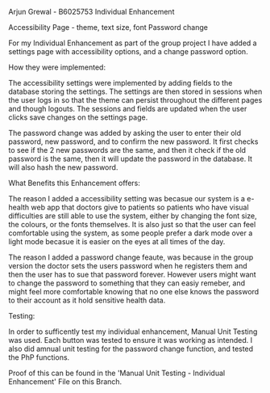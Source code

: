 Arjun Grewal - B6025753 Individual Enhancement

Accessibility Page - theme, text size, font
Password change

For my Individual Enhancement as part of the group project I have added a settings page with accessibility options, and a change
password option.

How they were implemented:

The accessibility settings were implemented by adding fields to the database storing the settings. The settings are then stored in sessions
when the user logs in so that the theme can persist throughout the different pages and though logouts. The sessions and fields are updated
when the user clicks save changes on the settings page.

The password change was added by asking the user to enter their old password, new password, and to confirm the new password.
It first checks to see if the 2 new passwords are the same, and then it check if the old password is the same, then it will update the 
password in the database. It will also hash the new password.

What Benefits this Enhancement offers:

The reason I added a accessibility setting was becasue our system is a e-health web app that doctors give to patients so patients who
have visual difficulties are still able to use the system, either by changing the font size, the colours, or the fonts themselves. It 
is also just so that the user can feel comfortable using the system, as some people prefer a dark mode over a light mode becasue it is
easier on the eyes at all times of the day.

The reason I added a password change feaute, was because in the group version the doctor sets the users password when he registers them
and then the user has to sue that password forever. However users might want to change the password to something that they can easiy remeber,
and might feel more comfortable knowing that no one else knows the password to their account as it hold sensitive health data.

Testing:

In order to sufficently test my individual enhancement, Manual Unit Testing was used. Each button was tested to ensure it was working
as intended. I also did amnual unit testing for the password change function, and tested the PhP functions.

Proof of this can be found in the 'Manual Unit Testing - Individual Enhancement' File on this Branch. 
